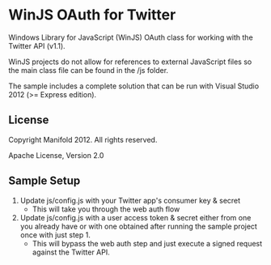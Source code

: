 WinJS OAuth for Twitter
=======================

Windows Library for JavaScript (WinJS) OAuth class for working 
with the Twitter API (v1.1).

WinJS projects do not allow for references to external JavaScript 
files so the main class file can be found in the /js folder.

The sample includes a complete solution that can be run with 
Visual Studio 2012 (>= Express edition).

License
-------
Copyright Manifold 2012. All rights reserved.

Apache License, Version 2.0

Sample Setup
------------
1. Update js/config.js with your Twitter app's consumer key & secret
    - This will take you through the web auth flow
2. Update js/config.js with a user access token & secret either from 
one you already have or with one obtained after running the sample project once with just step 1.
    - This will bypass the web auth step and just execute a signed 
 request against the Twitter API.